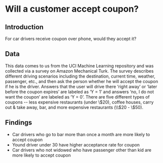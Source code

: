 # Will a customer accept coupon?

## Introduction

For car drivers receive coupon over phone, would they accept it?

## Data

This data comes to us from the UCI Machine Learning repository and was collected via a survey on Amazon Mechanical Turk. The survey describes different driving scenarios including the destination, current time, weather, passenger, etc., and then ask the person whether he will accept the coupon if he is the driver. Answers that the user will drive there ‘right away’ or ‘later before the coupon expires’ are labeled as ‘Y = 1’ and answers ‘no, I do not want the coupon’ are labeled as ‘Y = 0’.  There are five different types of coupons -- less expensive restaurants (under \\$20), coffee houses, carry out & take away, bar, and more expensive restaurants (\\$20 - \\$50). 


## Findings

- Car drivers who go to bar more than once a month are more likely to accept coupon
- Yound driver under 30 have higher acceptance rate for coupon
- Car drivers who not widowed who have passenger other than kid are more likely to accept coupon

